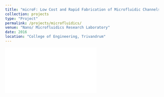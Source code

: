 ```yaml
---
title: "microF: Low Cost and Rapid Fabrication of Microfluidic Channels"
collection: projects
type: "Project"
permalink: /projects/microfluidics/
venue: "Nano/ Microfluidics Research Laboratory"
date: 2016
location: "College of Engineering, Trivandrum"
---
```

 
 
 <object data="/files/proj_microf1.pdf" type="application/pdf" width="500px" height="275">
    <embed src="/files/proj_microf1.pdf">
    </embed>
</object>
